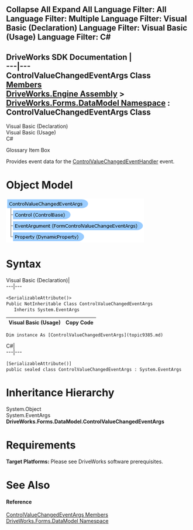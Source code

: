 Collapse All Expand All Language Filter: All  Language Filter: Multiple  Language Filter: Visual Basic (Declaration) Language Filter: Visual Basic (Usage) Language Filter: C#  
---  
DriveWorks SDK Documentation  |   
---|---  
ControlValueChangedEventArgs Class   
[Members](topic9386.md)   
[DriveWorks.Engine Assembly](topic2156.md) > [DriveWorks.Forms.DataModel Namespace](topic9371.md) : ControlValueChangedEventArgs Class  
---  
  
Visual Basic (Declaration)    
Visual Basic (Usage)    
C# 

Glossary Item Box

Provides event data for the [ControlValueChangedEventHandler](topic9588.md) event. 

# Object Model

![](dotnetdiagramimages/image447.png)

# Syntax

Visual Basic (Declaration)|   
---|---  
      
    
    <SerializableAttribute()>
    Public NotInheritable Class ControlValueChangedEventArgs 
       Inherits System.EventArgs  
  
Visual Basic (Usage)| Copy Code  
---|---  
      
    
    Dim instance As [ControlValueChangedEventArgs](topic9385.md)  
  
C#|   
---|---  
      
    
    [SerializableAttribute()]
    public sealed class ControlValueChangedEventArgs : System.EventArgs   
  
# Inheritance Hierarchy

System.Object  
System.EventArgs  
**DriveWorks.Forms.DataModel.ControlValueChangedEventArgs**  


# Requirements

**Target Platforms:** Please see DriveWorks software prerequisites.

# See Also

#### Reference

[ControlValueChangedEventArgs Members](topic9386.md)   
[DriveWorks.Forms.DataModel Namespace](topic9371.md)


